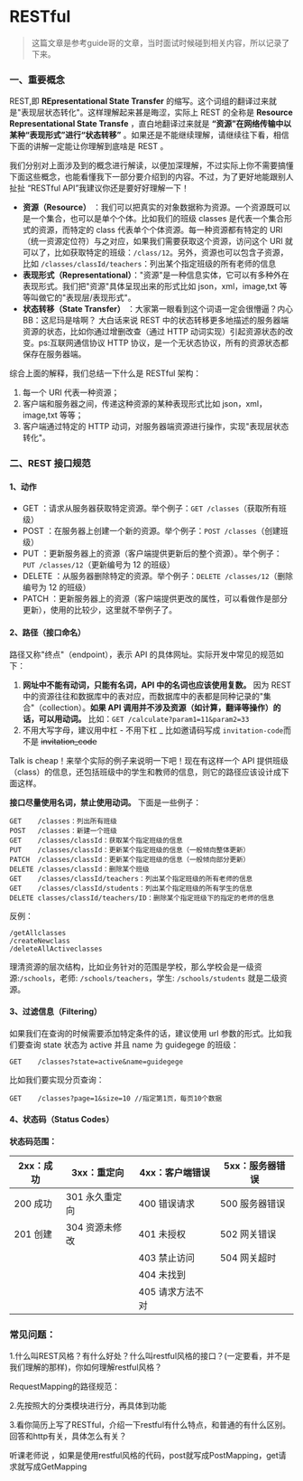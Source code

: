 # RESTful



> 这篇文章是参考guide哥的文章，当时面试时候碰到相关内容，所以记录了下来。

### 一、重要概念

REST,即 **REpresentational State Transfer** 的缩写。这个词组的翻译过来就是"表现层状态转化"。这样理解起来甚是晦涩，实际上 REST 的全称是 **Resource Representational State Transfe** ，直白地翻译过来就是 **“资源”在网络传输中以某种“表现形式”进行“状态转移”** 。如果还是不能继续理解，请继续往下看，相信下面的讲解一定能让你理解到底啥是 REST 。

我们分别对上面涉及到的概念进行解读，以便加深理解，不过实际上你不需要搞懂下面这些概念，也能看懂我下一部分要介绍到的内容。不过，为了更好地能跟别人扯扯 “RESTful API”我建议你还是要好好理解一下！

- **资源（Resource）** ：我们可以把真实的对象数据称为资源。一个资源既可以是一个集合，也可以是单个个体。比如我们的班级 classes 是代表一个集合形式的资源，而特定的 class 代表单个个体资源。每一种资源都有特定的 URI（统一资源定位符）与之对应，如果我们需要获取这个资源，访问这个 URI 就可以了，比如获取特定的班级：`/class/12`。另外，资源也可以包含子资源，比如 `/classes/classId/teachers`：列出某个指定班级的所有老师的信息
- **表现形式（Representational）**："资源"是一种信息实体，它可以有多种外在表现形式。我们把"资源"具体呈现出来的形式比如 json，xml，image,txt 等等叫做它的"表现层/表现形式"。
- **状态转移（State Transfer）** ：大家第一眼看到这个词语一定会很懵逼？内心 BB：这尼玛是啥啊？ 大白话来说 REST 中的状态转移更多地描述的服务器端资源的状态，比如你通过增删改查（通过 HTTP 动词实现）引起资源状态的改变。ps:互联网通信协议 HTTP 协议，是一个无状态协议，所有的资源状态都保存在服务器端。

综合上面的解释，我们总结一下什么是 RESTful 架构：

1. 每一个 URI 代表一种资源；
2. 客户端和服务器之间，传递这种资源的某种表现形式比如 json，xml，image,txt 等等；
3. 客户端通过特定的 HTTP 动词，对服务器端资源进行操作，实现"表现层状态转化"。

### 二、REST 接口规范

#### 1、动作

- GET ：请求从服务器获取特定资源。举个例子：`GET /classes`（获取所有班级）
- POST ：在服务器上创建一个新的资源。举个例子：`POST /classes`（创建班级）
- PUT ：更新服务器上的资源（客户端提供更新后的整个资源）。举个例子：`PUT /classes/12`（更新编号为 12 的班级）
- DELETE ：从服务器删除特定的资源。举个例子：`DELETE /classes/12`（删除编号为 12 的班级）
- PATCH ：更新服务器上的资源（客户端提供更改的属性，可以看做作是部分更新），使用的比较少，这里就不举例子了。

#### 2、路径（接口命名）

路径又称"终点"（endpoint），表示 API 的具体网址。实际开发中常见的规范如下：

1. **网址中不能有动词，只能有名词，API 中的名词也应该使用复数。** 因为 REST 中的资源往往和数据库中的表对应，而数据库中的表都是同种记录的"集合"（collection）。**如果 API 调用并不涉及资源（如计算，翻译等操作）的话，可以用动词。** 比如：`GET /calculate?param1=11&param2=33`
2. 不用大写字母，建议用中杠 - 不用下杠 \_ 比如邀请码写成 `invitation-code`而不是 ~~invitation_code~~

Talk is cheap！来举个实际的例子来说明一下吧！现在有这样一个 API 提供班级（class）的信息，还包括班级中的学生和教师的信息，则它的路径应该设计成下面这样。

**接口尽量使用名词，禁止使用动词。** 下面是一些例子：

```
GET    /classes：列出所有班级
POST   /classes：新建一个班级
GET    /classes/classId：获取某个指定班级的信息
PUT    /classes/classId：更新某个指定班级的信息（一般倾向整体更新）
PATCH  /classes/classId：更新某个指定班级的信息（一般倾向部分更新）
DELETE /classes/classId：删除某个班级
GET    /classes/classId/teachers：列出某个指定班级的所有老师的信息
GET    /classes/classId/students：列出某个指定班级的所有学生的信息
DELETE classes/classId/teachers/ID：删除某个指定班级下的指定的老师的信息
```

反例：

```
/getAllclasses
/createNewclass
/deleteAllActiveclasses
```

理清资源的层次结构，比如业务针对的范围是学校，那么学校会是一级资源:`/schools`，老师: `/schools/teachers`，学生: `/schools/students` 就是二级资源。

#### 3、过滤信息（Filtering）

如果我们在查询的时候需要添加特定条件的话，建议使用 url 参数的形式。比如我们要查询 state 状态为 active 并且 name 为 guidegege 的班级：

```
GET    /classes?state=active&name=guidegege
```

比如我们要实现分页查询：

```
GET    /classes?page=1&size=10 //指定第1页，每页10个数据
```

#### 4、状态码（Status Codes）

**状态码范围：**

| 2xx：成功 | 3xx：重定向    | 4xx：客户端错误  | 5xx：服务器错误 |
| --------- | -------------- | ---------------- | --------------- |
| 200 成功  | 301 永久重定向 | 400 错误请求     | 500 服务器错误  |
| 201 创建  | 304 资源未修改 | 401 未授权       | 502 网关错误    |
|           |                | 403 禁止访问     | 504 网关超时    |
|           |                | 404 未找到       |                 |
|           |                | 405 请求方法不对 |                 |



### 常见问题：

1.什么叫REST风格？有什么好处？什么叫restful风格的接口？(一定要看，并不是我们理解的那样)，你如何理解restful风格？

RequestMapping的路径规范：

2.先按照大的分类模块进行分，再具体到功能

3.看你简历上写了RESTful，介绍一下restful有什么特点，和普通的有什么区别。回答和http有关，具体怎么有关？



听课老师说 ，如果是使用restful风格的代码，post就写成PostMapping，get请求就写成GetMapping